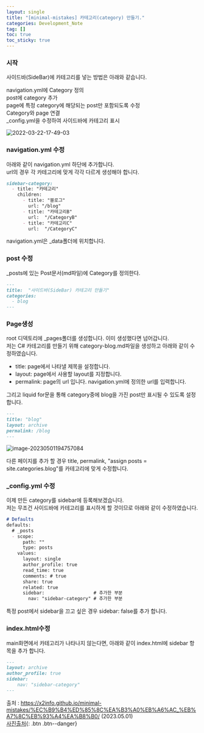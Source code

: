 ```yaml
---
layout: single
title: "[minimal-mistakes] 카테고리(category) 만들기."
categories: Development_Note
tag: []
toc: true
toc_sticky: true
---
```


### 시작  

사이드바(SideBar)에 카테고리를 넣는 방법은 아래와 같습니다.  

navigation.yml에 Category 정의  
post에 category 추가  
page에 특정 category에 해당되는 post만 포함되도록 수정  
Category와 page 연결  
_config.yml을 수정하여 사이드바에 카테고리 표시   



![2022-03-22-17-49-03](../../images/2023-05-01-Category/2022-03-22-17-49-03.png)  

### navigation.yml 수정  

아래와 같이 navigation.yml 하단에 추가합니다.  
url의 경우 각 카테고리에 맞게 각각 다르게 생성해야 합니다.  

```md
sidebar-category:
  - title: "카테고리"
    children:
      - title: "블로그"
        url: "/blog"
      - title: "카테고리B"
        url:  "/CategoryB"
      - title: "카테고리C"
        url:  "/CategoryC"
```

navigation.yml은 _data폴더에 위치합니다.  

### post 수정  

_posts에 있는 Post문서(md파일)에 Category를 정의한다.  

```md
---
title:  "사이드바(SideBar) 카테고리 만들기"
categories:
  - blog
---
```

### Page생성  

root 디덱토리에 _pages폴더를 생성합니다. 이미 생성했다면 넘어갑니다.  
저는 C# 카테고리를 만들기 위해 category-blog.md파일을 생성하고 아래와 같이 수정하였습니다.  

- title: page에서 나타낼 제목을 설정합니다.  
- layout: page에서 사용할 layout를 지정합니다.  
- permalink: page의 url 입니다. navigation.yml에 정의한 url를 입력합니다.  

그리고 liquid for문을 통해 category중에 blog을 가진 post만 표시될 수 있도록 설정합니다.  

```md
---
title: "blog"
layout: archive
permalink: /blog
---

```

![image-20230501194757084](../../images/2023-05-01-Category/image-20230501194757084.png)

다른 페이지를 추가 할 경우 title, permalink, "assign posts = site.categories.blog"를 카테고리에 맞게 수정합니다.  

### _config.yml 수정  

이제 만든 category를 sidebar에 등록해보겠습니다.  
저는 무조건 사이드바에 카테고리를 표시하게 할 것이므로 아래와 같이 수정하였습니다.  

```md
# Defaults
defaults:
  # _posts
  - scope:
      path: ""
      type: posts
    values:
      layout: single
      author_profile: true
      read_time: true
      comments: # true
      share: true
      related: true
      sidebar:                  # 추가한 부분
        nav: "sidebar-category" # 추가한 부분
```

특정 post에서 sidebar을 끄고 싶은 경우 sidebar: false를 추가 합니다.  

### index.html수정  

main화면에서 카테고리가 나타나지 않는다면, 아래와 같이 index.html에 sidebar 항목을 추가 합니다.  

```md
---
layout: archive
author_profile: true
sidebar:
    nav: "sidebar-category"
---
```



출처 : https://x2info.github.io/minimal-mistakes/%EC%B9%B4%ED%85%8C%EA%B3%A0%EB%A6%AC_%EB%A7%8C%EB%93%A4%EA%B8%B0/  (2023.05.01)  
[사진출처](https://x2info.github.io/minimal-mistakes/%EC%B9%B4%ED%85%8C%EA%B3%A0%EB%A6%AC_%EB%A7%8C%EB%93%A4%EA%B8%B0/){: .btn .btn--danger}